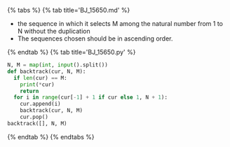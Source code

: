 {% tabs %}
{% tab title='BJ_15650.md' %}

* the sequence in which it selects M among the natural number from 1 to N without the duplication
* The sequences chosen should be in ascending order.

{% endtab %}
{% tab title='BJ_15650.py' %}

```py
N, M = map(int, input().split())
def backtrack(cur, N, M):
  if len(cur) == M:
    print(*cur)
    return
  for i in range(cur[-1] + 1 if cur else 1, N + 1):
    cur.append(i)
    backtrack(cur, N, M)
    cur.pop()
backtrack([], N, M)
```

{% endtab %}
{% endtabs %}
